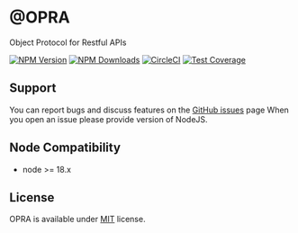 # @OPRA
Object Protocol for Restful APIs

[![NPM Version][npm-image]][npm-url]
[![NPM Downloads][downloads-image]][downloads-url]
[![CircleCI][circleci-image]][circleci-url]
[![Test Coverage][coveralls-image]][coveralls-url]

## Support
You can report bugs and discuss features on the [GitHub issues](https://github.com/panates/postgresql-client/issues) page
When you open an issue please provide version of NodeJS.

## Node Compatibility
- node >= 18.x


## License
OPRA is available under [MIT](LICENSE) license.


[npm-image]: https://img.shields.io/npm/v/@opra/core.svg
[npm-url]: https://npmjs.org/package/@opra/core
[circleci-image]: https://dl.circleci.com/status-badge/img/gh/oprajs/opra/tree/main.svg?style=shield
[circleci-url]: https://dl.circleci.com/status-badge/redirect/gh/oprajs/opra/tree/main
[coveralls-image]: https://coveralls.io/repos/github/oprajs/opra/badge.svg?branch=main
[coveralls-url]: https://coveralls.io/github/oprajs/opra?branch=main
[downloads-image]: https://img.shields.io/npm/dm/@opra/core.svg
[downloads-url]: https://npmjs.org/package/@opra/core

